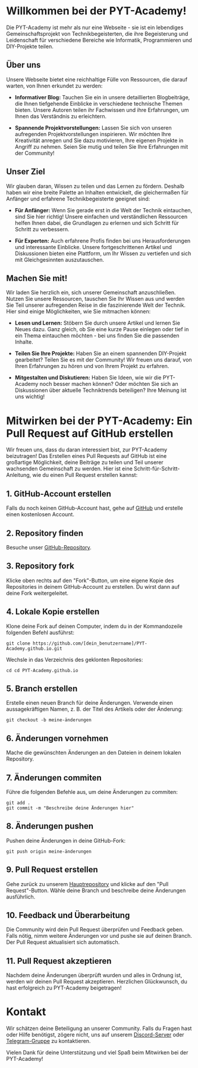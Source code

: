 # Willkommen bei der PYT-Academy!

Die PYT-Academy ist mehr als nur eine Webseite - sie ist ein lebendiges Gemeinschaftsprojekt von Technikbegeisterten, die ihre Begeisterung und Leidenschaft für verschiedene Bereiche wie Informatik, Programmieren und DIY-Projekte teilen.

## Über uns

Unsere Webseite bietet eine reichhaltige Fülle von Ressourcen, die darauf warten, von Ihnen erkundet zu werden:

- **Informativer Blog:** Tauchen Sie ein in unsere detaillierten Blogbeiträge, die Ihnen tiefgehende Einblicke in verschiedene technische Themen bieten. Unsere Autoren teilen ihr Fachwissen und ihre Erfahrungen, um Ihnen das Verständnis zu erleichtern.

- **Spannende Projektvorstellungen:** Lassen Sie sich von unseren aufregenden Projektvorstellungen inspirieren. Wir möchten Ihre Kreativität anregen und Sie dazu motivieren, Ihre eigenen Projekte in Angriff zu nehmen. Seien Sie mutig und teilen Sie Ihre Erfahrungen mit der Community!

## Unser Ziel

Wir glauben daran, Wissen zu teilen und das Lernen zu fördern. Deshalb haben wir eine breite Palette an Inhalten entwickelt, die gleichermaßen für Anfänger und erfahrene Technikbegeisterte geeignet sind:

- **Für Anfänger:** Wenn Sie gerade erst in die Welt der Technik eintauchen, sind Sie hier richtig! Unsere einfachen und verständlichen Ressourcen helfen Ihnen dabei, die Grundlagen zu erlernen und sich Schritt für Schritt zu verbessern.

- **Für Experten:** Auch erfahrene Profis finden bei uns Herausforderungen und interessante Einblicke. Unsere fortgeschrittenen Artikel und Diskussionen bieten eine Plattform, um Ihr Wissen zu vertiefen und sich mit Gleichgesinnten auszutauschen.

## Machen Sie mit!

Wir laden Sie herzlich ein, sich unserer Gemeinschaft anzuschließen. Nutzen Sie unsere Ressourcen, tauschen Sie Ihr Wissen aus und werden Sie Teil unserer aufregenden Reise in die faszinierende Welt der Technik. Hier sind einige Möglichkeiten, wie Sie mitmachen können:

- **Lesen und Lernen:** Stöbern Sie durch unsere Artikel und lernen Sie Neues dazu. Ganz gleich, ob Sie eine kurze Pause einlegen oder tief in ein Thema eintauchen möchten - bei uns finden Sie die passenden Inhalte.

- **Teilen Sie Ihre Projekte:** Haben Sie an einem spannenden DIY-Projekt gearbeitet? Teilen Sie es mit der Community! Wir freuen uns darauf, von Ihren Erfahrungen zu hören und von Ihrem Projekt zu erfahren.

- **Mitgestalten und Diskutieren:** Haben Sie Ideen, wie wir die PYT-Academy noch besser machen können? Oder möchten Sie sich an Diskussionen über aktuelle Techniktrends beteiligen? Ihre Meinung ist uns wichtig!

# Mitwirken bei der PYT-Academy: Ein Pull Request auf GitHub erstellen

Wir freuen uns, dass du daran interessiert bist, zur PYT-Academy beizutragen! Das Erstellen eines Pull Requests auf GitHub ist eine großartige Möglichkeit, deine Beiträge zu teilen und Teil unserer wachsenden Gemeinschaft zu werden. Hier ist eine Schritt-für-Schritt-Anleitung, wie du einen Pull Request erstellen kannst:

## 1. GitHub-Account erstellen

Falls du noch keinen GitHub-Account hast, gehe auf [GitHub](https://github.com/) und erstelle einen kostenlosen Account.

## 2. Repository finden

Besuche unser [GitHub-Repository](https://github.com/PYT-Academy/PYT-Academy.github.io).

## 3. Repository fork

Klicke oben rechts auf den "Fork"-Button, um eine eigene Kopie des Repositories in deinem GitHub-Account zu erstellen. Du wirst dann auf deine Fork weitergeleitet.

## 4. Lokale Kopie erstellen

Klone deine Fork auf deinen Computer, indem du in der Kommandozeile folgenden Befehl ausführst:

```git clone https://github.com/[dein_benutzername]/PYT-Academy.github.io.git```

Wechsle in das Verzeichnis des geklonten Repositories:

```cd cd PYT-Academy.github.io```

## 5. Branch erstellen

Erstelle einen neuen Branch für deine Änderungen. Verwende einen aussagekräftigen Namen, z. B. der Titel des Artikels oder der Änderung:

```git checkout -b meine-änderungen```

## 6. Änderungen vornehmen

Mache die gewünschten Änderungen an den Dateien in deinem lokalen Repository.

## 7. Änderungen commiten

Führe die folgenden Befehle aus, um deine Änderungen zu commiten:

```git add .```\
```git commit -m "Beschreibe deine Änderungen hier"```

## 8. Änderungen pushen

Pushen deine Änderungen in deine GitHub-Fork:

```git push origin meine-änderungen```


## 9. Pull Request erstellen

Gehe zurück zu unserem [Hauptrepository](https://github.com/PYT-Academy/PYT-Academy.github.io) und klicke auf den "Pull Request"-Button. Wähle deine Branch und beschreibe deine Änderungen ausführlich.

## 10. Feedback und Überarbeitung

Die Community wird dein Pull Request überprüfen und Feedback geben. Falls nötig, nimm weitere Änderungen vor und pushe sie auf deinen Branch. Der Pull Request aktualisiert sich automatisch.

## 11. Pull Request akzeptieren

Nachdem deine Änderungen überprüft wurden und alles in Ordnung ist, werden wir deinen Pull Request akzeptieren. Herzlichen Glückwunsch, du hast erfolgreich zu PYT-Academy beigetragen!


# Kontakt

Wir schätzen deine Beteiligung an unserer Community. Falls du Fragen hast oder Hilfe benötigst, zögere nicht, uns auf unserem [Discord-Server](https://discord.gg/ksyQcg9JS5) oder [Telegram-Gruppe](https://t.me/IT_Systemhaus) zu kontaktieren.

Vielen Dank für deine Unterstützung und viel Spaß beim Mitwirken bei der PYT-Academy!
